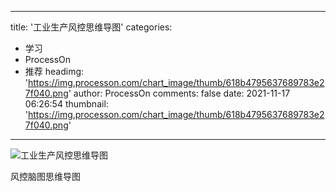 
---
title: '工业生产风控思维导图'
categories: 
 - 学习
 - ProcessOn
 - 推荐
headimg: 'https://img.processon.com/chart_image/thumb/618b4795637689783e27f040.png'
author: ProcessOn
comments: false
date: 2021-11-17 06:26:54
thumbnail: 'https://img.processon.com/chart_image/thumb/618b4795637689783e27f040.png'
---

<div>   
<img class="thumb" alt="工业生产风控思维导图" src="https://img.processon.com/chart_image/thumb/618b4795637689783e27f040.png" referrerpolicy="no-referrer">
<p>风控脑图思维导图</p>  
</div>
            